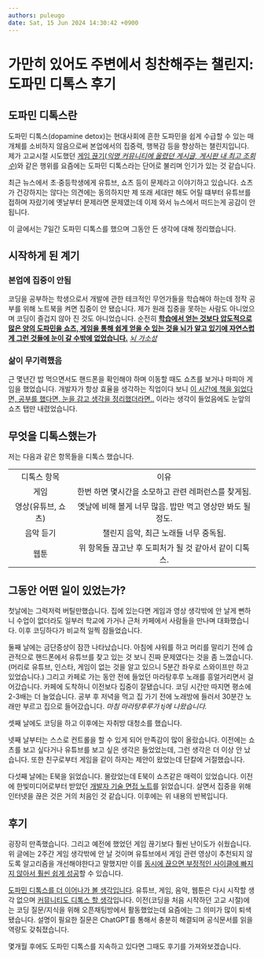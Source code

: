 ```yaml
---
authors: puleugo
date: Sat, 15 Jun 2024 14:30:42 +0900
---
```


# 가만히 있어도 주변에서 칭찬해주는 챌린지: 도파민 디톡스 후기

## 도파민 디톡스란

도파민 디톡스(dopamine detox)는 현대사회에 흔한 도파민을 쉽게 수급할 수 있는 매개체를 소비하지 않음으로써 본업에서의 집중력, 행복감 등을 향상하는 챌린지입니다. 제가 고교시절 시도했던 [게임 끊기(*익명 커뮤니티에 올렸던 게시글, 게시판 내 최고 조회수*)](https://gall.dcinside.com/mgallery/board/view/?id=gameaddiction&no=234)와 같은 행위를 요즘에는 도파민 디톡스라는 단어로 불리며 인기가 있는 것 같습니다.  
  
최근 뉴스에서 초&middot;중등학생에게 유튜브, 쇼츠 등이 문제라고 이야기하고 있습니다. 쇼츠가 건강하지는 않다는 의견에는 동의하지만 제 또래 세대만 해도 어릴 떄부터 유튜브를 접하며 자랐기에 옛날부터 문제라면 문제였는데 이제 와서 뉴스에서 떠드는게 공감이 안됩니다.  
  
이 글에서는 7일간 도파민 디톡스를 했으며 그동안 든 생각에 대해 정리했습니다.

## 시작하게 된 계기

### 본업에 집중이 안됨

코딩을 공부하는 학생으로서 개발에 관한 테크적인 무언가들을 학습해야 하는데 정작 공부를 위해 노트북을 켜면 집중이 안 됐습니다. 제가 원래 집중을 못하는 사람도 아니었으며 코딩이 즐겁지 않아 진 것도 아니었습니다. 순전히 **<u>학습에서 얻는 것보다 압도적으로 많은 양의 도파민을 쇼츠, 게임을 통해 쉽게 얻을 수 있는 것을 뇌가 알고 있기에 자연스럽게 그런 것들에 눈이 갈 수밖에 없었습니다.</u>** *[뇌 가소성](https://www.youtube.com/watch?v=P7JJ6WtIKaQ&ab_channel=%EC%9E%A5%EB%8F%99%EC%84%A0%EC%9D%98%EA%B6%81%EA%B8%88%ED%95%9C%EB%87%8C)*

### 삶이 무기력했음

근 몇년간 밥 먹으면서도 핸드폰을 확인해야 하며 이동할 때도 쇼츠를 보거나 마피아 게임을 했었습니다. 개발자가 항상 효율을 생각하는 직업이다 보니 <u>이 시간에 책을 읽었다면, 공부를 했다면, 눈을 감고 생각을 정리했더라면..</u> 이라는 생각이 들었음에도 눈앞의 쇼츠 탭만 내렸었습니다.

## 무엇을 디톡스했는가

저는 다음과 같은 항목들을 디톡스 했습니다.

|||
|:---:|:---:|
|디톡스 항목|이유|
|게임|한번 하면 몇시간을 소모하고 관련 레퍼런스를 찾게됨.|
|영상(유튜브, 쇼츠)|옛날에 비해 볼게 너무 많음. 밥만 먹고 영상만 봐도 될 정도.|
|음악 듣기|챌린지 음악, 최근 노래들 너무 중독됨.|
|웹툰|위 항목들 끊고난 후 도피처가 될 것 같아서 같이 디톡스.|

## 그동안 어떤 일이 있었는가?

첫날에는 그럭저럭 버틸만했습니다. 집에 있는다면 게임과 영상 생각밖에 안 날게 뻔하니 수업이 없더라도 일부러 학교에 가거나 근처 카페에서 사람들을 만나며 대화했습니다. 이후 코딩하다가 비교적 일찍 잠들었습니다.  
  
둘째 날에는 금단증상이 잠깐 나타났습니다. 아침에 샤워를 하고 머리를 말리기 전에 습관적으로 핸드폰에서 유튜브를 찾고 있는 것 보니 진짜 문제였다는 것을 좀 느꼈습니다.(머리로 유튜브, 인스타, 게임이 없는 것을 알고 있으니 5분간 좌우로 스와이프만 하고 있었습니다.) 그리고 카페로 가는 동안 전에 들었던 마라탕후루 노래를 흥얼거리면서 걸어갔습니다. 카페에 도착하니 이전보다 집중이 잘됐습니다. 코딩 시간만 따지면 평소에 2-3배는 더 늘었습니다. 공부 후 저녁을 먹고 집 가기 전에 노래방에 들러서 30분간 노래만 부르고 집으로 들어갔습니다. *마침 마라탕후루가 tj에 나왔습니다.*  
  
셋째 날에도 코딩을 하고 이후에는 자취방 대청소를 했습니다.  
  
넷째 날부터는 스스로 컨트롤을 할 수 있게 되어 만족감이 많이 올랐습니다. 이전에는 쇼츠를 보고 싶다거나 유튜브를 보고 싶은 생각은 들었었는데, 그런 생각은 더 이상 안 났습니다. 또한 친구로부터 게임을 같이 하자는 제안이 왔었는데 단칼에 거절했습니다.  
  
다섯째 날에는 E북을 읽었습니다. 몰랐었는데 E북이 쇼츠같은 매력이 있었습니다. 이전에 한빛미디어로부터 받았던 [개발자 기술 면접 노트](https://m.hanbit.co.kr/store/books/book_view.html?p_code=B5491056069)를 읽었습니다. 살면서 집중을 위해 인터넷을 끊은 것은 거의 처음인 것 같습니다. 이후에는 위 내용의 반복입니다.

## 후기

굉장히 만족했습니다. 그리고 예전에 했었던 게임 끊기보다 훨씬 난이도가 쉬웠습니다. 위 글에는 2주간 게임 생각밖에 안 날 것이며 유튜브에서 게임 관련 영상이 추천되지 않도록 알고리즘을 개선해야한다고 말했지만 이를 <u>동시에 끊으면 부정적인 사이클에 빠지지 않아서 훨씬 쉽게 성공</u>할 수 있습니다.  
  
<u>도파민 디톡스를 더 이어나가 볼 생각입니다</u>. 유튜브, 게임, 음악, 웹툰은 다시 시작할 생각 없으며 <u>커뮤니티도 디톡스 할 생각</u>입니다. 이전(코딩을 처음 시작하던 고교 시절)에는 코딩 질문/지식을 위해 오픈채팅방에서 활동했었는데 요즘에는 그 의미가 많이 퇴색됐습니다. 설명이 필요한 질문은 ChatGPT를 통해서 충분히 해결되며 공식문서를 읽을 역량도 갖춰졌습니다.  
  
몇개월 후에도 도파민 디톡스를 지속하고 있다면 그때도 후기를 가져와보겠습니다.

